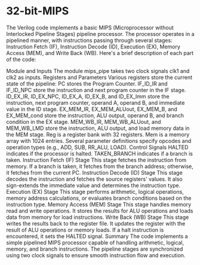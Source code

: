 # 32-bit-MIPS
The Verilog code implements a basic MIPS (Microprocessor without Interlocked Pipeline Stages) pipeline processor. The processor operates in a pipelined manner, with instructions passing through several stages: Instruction Fetch (IF), Instruction Decode (ID), Execution (EX), Memory Access (MEM), and Write Back (WB). 
 Here's a brief description of each part of the code:

Module and Inputs
The module mips_pipe takes two clock signals clk1 and clk2 as inputs.
Registers and Parameters
Various registers store the current state of the pipeline:
PC stores the Program Counter.
IF_ID_IR and IF_ID_NPC store the instruction and next program counter in the IF stage.
ID_EX_IR, ID_EX_NPC, ID_EX_A, ID_EX_B, and ID_EX_Imm store the instruction, next program counter, operand A, operand B, and immediate value in the ID stage.
EX_MEM_IR, EX_MEM_ALUout, EX_MEM_B, and EX_MEM_cond store the instruction, ALU output, operand B, and branch condition in the EX stage.
MEM_WB_IR, MEM_WB_ALUout, and MEM_WB_LMD store the instruction, ALU output, and load memory data in the MEM stage.
Reg is a register bank with 32 registers.
Mem is a memory array with 1024 entries.
Several parameter definitions specify opcodes and operation types (e.g., ADD, SUB, RR_ALU, LOAD).
Control Signals
HALTED indicates if the processor is halted.
TAKEN_BRANCH indicates if a branch is taken.
Instruction Fetch (IF) Stage
This stage fetches the instruction from memory. If a branch is taken, it fetches from the branch address; otherwise, it fetches from the current PC.
Instruction Decode (ID) Stage
This stage decodes the instruction and fetches the source registers' values. It also sign-extends the immediate value and determines the instruction type.
Execution (EX) Stage
This stage performs arithmetic, logical operations, memory address calculations, or evaluates branch conditions based on the instruction type.
Memory Access (MEM) Stage
This stage handles memory read and write operations. It stores the results for ALU operations and loads data from memory for load instructions.
Write Back (WB) Stage
This stage writes the results back to the register file. It updates the register with the result of ALU operations or memory loads. If a halt instruction is encountered, it sets the HALTED signal.
Summary
The code implements a simple pipelined MIPS processor capable of handling arithmetic, logical, memory, and branch instructions. The pipeline stages are synchronized using two clock signals to ensure smooth instruction flow and execution.
